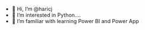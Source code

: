 - 👋 Hi, I’m @haricj
- 👀 I’m interested in Python....
- 🌱 I’m familiar with learning Power BI and Power App
<!---
haricj/haricj is a ✨ special ✨ repository because its `README.md` (this file) appears on your GitHub profile.
You can click the Preview link to take a look at your changes.
--->
